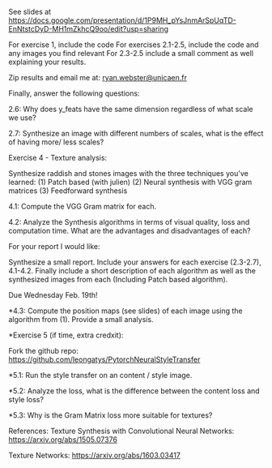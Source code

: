 See slides at 
https://docs.google.com/presentation/d/1P9MH_pYsJnmArSpUqTD-EnNtstcDyD-MH1mZkhcQ9oo/edit?usp=sharing


For exercise 1, include the code
For exercises 2.1-2.5, include the code and any images you find relevant
For 2.3-2.5 include a small comment as well explaining your results.

Zip results and email me at:
ryan.webster@unicaen.fr

Finally, answer the following questions:

2.6: 
Why does y_feats have the same dimension regardless of what scale we use?

2.7:
Synthesize an image with different numbers of scales, what is the effect of having more/ less scales?


Exercise 4 - Texture analysis:

Synthesize raddish and stones images with the three techniques you've learned:
(1) Patch based (with julien)
(2) Neural synthesis with VGG gram matrices
(3) Feedforward synthesis

4.1: Compute the VGG Gram matrix for each.

4.2: Analyze the Synthesis algorithms in terms of visual quality, loss and computation time.
What are the advantages and disadvantages of each?

For your report I would like:

Synthesize a small report. Include your answers for each exercise (2.3-2.7), 4.1-4.2. Finally include a short description of each algorithm as well as the synthesized images from each (Including Patch based algorithm). 

Due Wednesday Feb. 19th!

*4.3: Compute the position maps (see slides) of each image using the algorithm from (1). Provide a small analysis.

*Exercise 5 (if time, extra credxit):

Fork the github repo:
https://github.com/leongatys/PytorchNeuralStyleTransfer

*5.1: Run the style transfer on an content / style image.

*5.2: Analyze the loss, what is the difference between the content loss and style loss?

*5.3: Why is the Gram Matrix loss more suitable for textures?


References:
Texture Synthesis with Convolutional Neural Networks:
https://arxiv.org/abs/1505.07376

Texture Networks:
https://arxiv.org/abs/1603.03417
